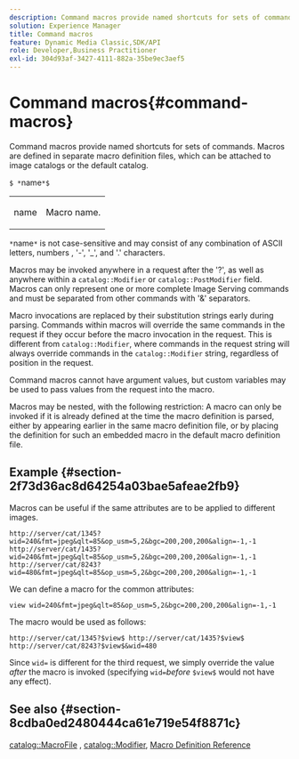 ```yaml
---
description: Command macros provide named shortcuts for sets of commands. Macros are defined in separate macro definition files, which can be attached to image catalogs or the default catalog.
solution: Experience Manager
title: Command macros
feature: Dynamic Media Classic,SDK/API
role: Developer,Business Practitioner
exl-id: 304d93af-3427-4111-882a-35be9ec3aef5
---
```

# Command macros{#command-macros}

Command macros provide named shortcuts for sets of commands. Macros are defined in separate macro definition files, which can be attached to image catalogs or the default catalog.

 `$ *`name`*$`

<table id="simpletable_A03541622C354F60B5F304B999C4EF8E"> 
 <tr class="strow"> 
  <td class="stentry"> <p><span class="codeph"> <span class="varname"> name</span></span> </p> </td> 
  <td class="stentry"> <p>Macro name. </p></td> 
 </tr> 
</table>

`*`name`*` is not case-sensitive and may consist of any combination of ASCII letters, numbers , '-', '_', and '.' characters.

Macros may be invoked anywhere in a request after the '?', as well as anywhere within a `catalog::Modifier` or `catalog::PostModifier` field. Macros can only represent one or more complete Image Serving commands and must be separated from other commands with '&' separators.

Macro invocations are replaced by their substitution strings early during parsing. Commands within macros will override the same commands in the request if they occur before the macro invocation in the request. This is different from `catalog::Modifier`, where commands in the request string will always override commands in the `catalog::Modifier` string, regardless of position in the request.

Command macros cannot have argument values, but custom variables may be used to pass values from the request into the macro.

Macros may be nested, with the following restriction: A macro can only be invoked if it is already defined at the time the macro definition is parsed, either by appearing earlier in the same macro definition file, or by placing the definition for such an embedded macro in the default macro definition file.

## Example {#section-2f73d36ac8d64254a03bae5afeae2fb9}

Macros can be useful if the same attributes are to be applied to different images.

`http://server/cat/1345?wid=240&fmt=jpeg&qlt=85&op_usm=5,2&bgc=200,200,200&align=-1,-1 http://server/cat/1435?wid=240&fmt=jpeg&qlt=85&op_usm=5,2&bgc=200,200,200&align=-1,-1 http://server/cat/8243?wid=480&fmt=jpeg&qlt=85&op_usm=5,2&bgc=200,200,200&align=-1,-1`

We can define a macro for the common attributes:

`view wid=240&fmt=jpeg&qlt=85&op_usm=5,2&bgc=200,200,200&align=-1,-1`

The macro would be used as follows:

`http://server/cat/1345?$view$ http://server/cat/1435?$view$ http://server/cat/8243?$view$&wid=480`

Since `wid=` is different for the third request, we simply override the value *after* the macro is invoked (specifying `wid=`*before* `$view$` would not have any effect).

## See also {#section-8cdba0ed2480444ca61e719e54f8871c}

[catalog::MacroFile](../../../../../is-api/image-catalog/image-serving-api-ref/c-image-catalog-reference/c-attributes-reference/r-macrofile.md#reference-f91d717b3847458ca0f1fe95387554a2) , [catalog::Modifier](/help/aem-is-ir-api/is-api/image-catalog/image-serving-api-ref/c-image-catalog-reference/c-image-svg-data-reference/c-image-data-reference/r-modifier-cat.md), [Macro Definition Reference](../../../../../is-api/image-catalog/image-serving-api-ref/c-image-catalog-reference/c-macro-definition-reference/c-macro-definition-reference.md#concept-5ec73f7636c1496fba1e94094e694e79)
